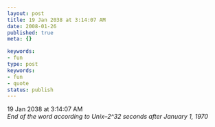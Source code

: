 ```yaml
---
layout: post
title: 19 Jan 2038 at 3:14:07 AM
date: 2008-01-26
published: true
meta: {}

keywords:
- fun
type: post
keywords:
- fun
- quote
status: publish
---
```

19 Jan 2038 at 3:14:07 AM<br />_End of the word according to Unix–2^32 seconds after January 1, 1970_
